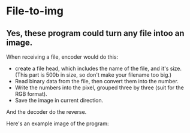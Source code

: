 # File-to-img
## Yes, these program could turn any file intoo an image.

When receiving a file, encoder would do this:
* create a file head, which includes the name of the file, and it's size. (This part is 500b in size, so don't make your filename too big.)
* Read binary data from the file, then convert them into the number.
* Write the numbers into the pixel, grouped three by three (suit for the RGB format).
* Save the image in current direction.

And the decoder do the reverse.

Here's an example image of the program:


